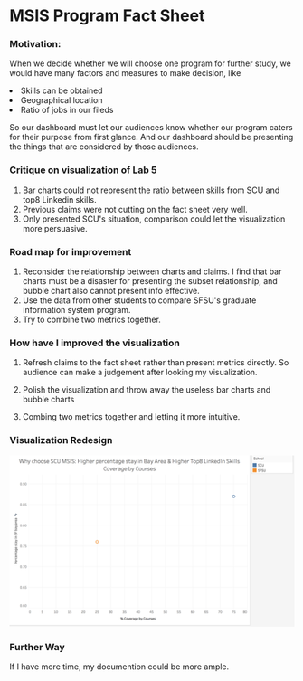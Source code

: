 # MSIS Program Fact Sheet


### Motivation:

When we decide whether we will choose one program for further study, we would have many factors and measures to make decision, like
<li>Skills can be obtained</li>
<li>Geographical location</li>
<li>Ratio of jobs in our fileds</li>

So our dashboard must let our audiences know whether our program caters for their purpose from first glance. 
And our dashboard should be presenting the things that are considered by those audiences.


### Critique on visualization of Lab 5

1. Bar charts could not represent the ratio between skills from SCU and top8 Linkedin skills.
2. Previous claims were not cutting on the fact sheet very well.
3. Only presented SCU's situation, comparison could let the visualization more persuasive.

### Road map for improvement

1. Reconsider the relationship between charts and claims. I find that bar charts must be a disaster for presenting the subset relationship, and bubble chart also cannot present info effective. 
2. Use the data from other students to compare SFSU's graduate information system program.
3. Try to combine two metrics together.


### How have I improved the visualization

1. Refresh claims to the fact sheet rather than present metrics directly. So audience can make a judgement after looking my visualization.

1. Polish the visualization and throw away the useless bar charts and bubble charts

1. Combing two metrics together and letting it more intuitive.


### Visualization Redesign 
![dashboard](dashboard.png)

### Further Way

If I have more time, my documention could be more ample.



